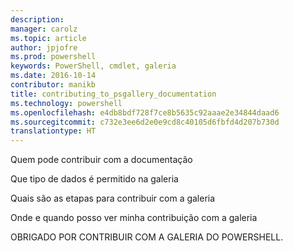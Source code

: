 ```yaml
---
description: 
manager: carolz
ms.topic: article
author: jpjofre
ms.prod: powershell
keywords: PowerShell, cmdlet, galeria
ms.date: 2016-10-14
contributor: manikb
title: contributing_to_psgallery_documentation
ms.technology: powershell
ms.openlocfilehash: e4db8bdf728f7ce8b5635c92aaae2e34844daad6
ms.sourcegitcommit: c732e3ee6d2e0e9cd8c40105d6fbfd4d207b730d
translationtype: HT
---
```

Quem pode contribuir com a documentação

Que tipo de dados é permitido na galeria

Quais são as etapas para contribuir com a galeria

Onde e quando posso ver minha contribuição com a galeria

OBRIGADO POR CONTRIBUIR COM A GALERIA DO POWERSHELL.

